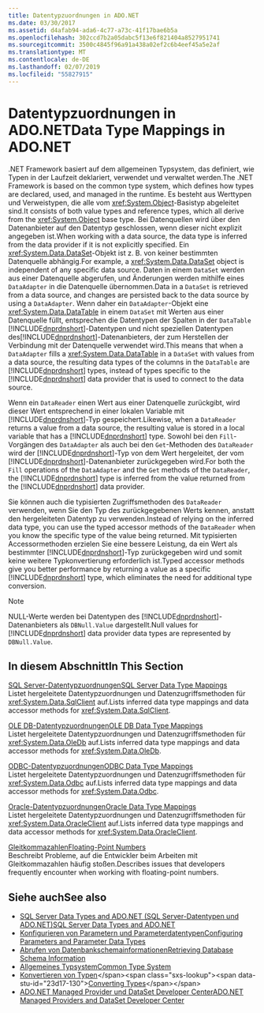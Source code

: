 ```yaml
---
title: Datentypzuordnungen in ADO.NET
ms.date: 03/30/2017
ms.assetid: d4afab94-ada6-4c77-a73c-41f17bae6b5a
ms.openlocfilehash: 302ccd7b2a05dabc5f13e6f821404a8527951741
ms.sourcegitcommit: 3500c4845f96a91a438a02ef2c6b4eef45a5e2af
ms.translationtype: MT
ms.contentlocale: de-DE
ms.lasthandoff: 02/07/2019
ms.locfileid: "55827915"
---
```

# <a name="data-type-mappings-in-adonet"></a><span data-ttu-id="23d17-102">Datentypzuordnungen in ADO.NET</span><span class="sxs-lookup"><span data-stu-id="23d17-102">Data Type Mappings in ADO.NET</span></span>
<span data-ttu-id="23d17-103">.NET Framework basiert auf dem allgemeinen Typsystem, das definiert, wie Typen in der Laufzeit deklariert, verwendet und verwaltet werden.</span><span class="sxs-lookup"><span data-stu-id="23d17-103">The .NET Framework is based on the common type system, which defines how types are declared, used, and managed in the runtime.</span></span> <span data-ttu-id="23d17-104">Es besteht aus Werttypen und Verweistypen, die alle vom <xref:System.Object>-Basistyp abgeleitet sind.</span><span class="sxs-lookup"><span data-stu-id="23d17-104">It consists of both value types and reference types, which all derive from the <xref:System.Object> base type.</span></span> <span data-ttu-id="23d17-105">Bei Datenquellen wird über den Datenanbieter auf den Datentyp geschlossen, wenn dieser nicht explizit angegeben ist.</span><span class="sxs-lookup"><span data-stu-id="23d17-105">When working with a data source, the data type is inferred from the data provider if it is not explicitly specified.</span></span> <span data-ttu-id="23d17-106">Ein <xref:System.Data.DataSet>-Objekt ist z. B. von keiner bestimmten Datenquelle abhängig.</span><span class="sxs-lookup"><span data-stu-id="23d17-106">For example, a <xref:System.Data.DataSet> object is independent of any specific data source.</span></span> <span data-ttu-id="23d17-107">Daten in einem `DataSet` werden aus einer Datenquelle abgerufen, und Änderungen werden mithilfe eines `DataAdapter` in die Datenquelle übernommen.</span><span class="sxs-lookup"><span data-stu-id="23d17-107">Data in a `DataSet` is retrieved from a data source, and changes are persisted back to the data source by using a `DataAdapter`.</span></span> <span data-ttu-id="23d17-108">Wenn daher ein `DataAdapter`-Objekt eine <xref:System.Data.DataTable> in einem `DataSet` mit Werten aus einer Datenquelle füllt, entsprechen die Datentypen der Spalten in der `DataTable` [!INCLUDE[dnprdnshort](../../../../includes/dnprdnshort-md.md)]-Datentypen und nicht speziellen Datentypen des[!INCLUDE[dnprdnshort](../../../../includes/dnprdnshort-md.md)]-Datenanbieters, der zum Herstellen der Verbindung mit der Datenquelle verwendet wird.</span><span class="sxs-lookup"><span data-stu-id="23d17-108">This means that when a `DataAdapter` fills a <xref:System.Data.DataTable> in a `DataSet` with values from a data source, the resulting data types of the columns in the `DataTable` are [!INCLUDE[dnprdnshort](../../../../includes/dnprdnshort-md.md)] types, instead of types specific to the [!INCLUDE[dnprdnshort](../../../../includes/dnprdnshort-md.md)] data provider that is used to connect to the data source.</span></span>  
  
 <span data-ttu-id="23d17-109">Wenn ein `DataReader` einen Wert aus einer Datenquelle zurückgibt, wird dieser Wert entsprechend in einer lokalen Variable mit [!INCLUDE[dnprdnshort](../../../../includes/dnprdnshort-md.md)]-Typ gespeichert.</span><span class="sxs-lookup"><span data-stu-id="23d17-109">Likewise, when a `DataReader` returns a value from a data source, the resulting value is stored in a local variable that has a [!INCLUDE[dnprdnshort](../../../../includes/dnprdnshort-md.md)] type.</span></span> <span data-ttu-id="23d17-110">Sowohl bei den `Fill`-Vorgängen des `DataAdapter` als auch bei den `Get`-Methoden des `DataReader` wird der [!INCLUDE[dnprdnshort](../../../../includes/dnprdnshort-md.md)]-Typ von dem Wert hergeleitet, der vom [!INCLUDE[dnprdnshort](../../../../includes/dnprdnshort-md.md)]-Datenanbieter zurückgegeben wird.</span><span class="sxs-lookup"><span data-stu-id="23d17-110">For both the `Fill` operations of the `DataAdapter` and the `Get` methods of the `DataReader`, the [!INCLUDE[dnprdnshort](../../../../includes/dnprdnshort-md.md)] type is inferred from the value returned from the [!INCLUDE[dnprdnshort](../../../../includes/dnprdnshort-md.md)] data provider.</span></span>  
  
 <span data-ttu-id="23d17-111">Sie können auch die typisierten Zugriffsmethoden des `DataReader` verwenden, wenn Sie den Typ des zurückgegebenen Werts kennen, anstatt den hergeleiteten Datentyp zu verwenden.</span><span class="sxs-lookup"><span data-stu-id="23d17-111">Instead of relying on the inferred data type, you can use the typed accessor methods of the `DataReader` when you know the specific type of the value being returned.</span></span> <span data-ttu-id="23d17-112">Mit typisierten Accessormethoden erzielen Sie eine bessere Leistung, da ein Wert als bestimmter [!INCLUDE[dnprdnshort](../../../../includes/dnprdnshort-md.md)]-Typ zurückgegeben wird und somit keine weitere Typkonvertierung erforderlich ist.</span><span class="sxs-lookup"><span data-stu-id="23d17-112">Typed accessor methods give you better performance by returning a value as a specific [!INCLUDE[dnprdnshort](../../../../includes/dnprdnshort-md.md)] type, which eliminates the need for additional type conversion.</span></span>  
  
> [!NOTE]
>  <span data-ttu-id="23d17-113">NULL-Werte werden bei Datentypen des [!INCLUDE[dnprdnshort](../../../../includes/dnprdnshort-md.md)]-Datenanbieters als `DBNull.Value` dargestellt.</span><span class="sxs-lookup"><span data-stu-id="23d17-113">Null values for [!INCLUDE[dnprdnshort](../../../../includes/dnprdnshort-md.md)] data provider data types are represented by `DBNull.Value`.</span></span>  
  
## <a name="in-this-section"></a><span data-ttu-id="23d17-114">In diesem Abschnitt</span><span class="sxs-lookup"><span data-stu-id="23d17-114">In This Section</span></span>  
 [<span data-ttu-id="23d17-115">SQL Server-Datentypzuordnungen</span><span class="sxs-lookup"><span data-stu-id="23d17-115">SQL Server Data Type Mappings</span></span>](../../../../docs/framework/data/adonet/sql-server-data-type-mappings.md)  
 <span data-ttu-id="23d17-116">Listet hergeleitete Datentypzuordnungen und Datenzugriffsmethoden für <xref:System.Data.SqlClient> auf.</span><span class="sxs-lookup"><span data-stu-id="23d17-116">Lists inferred data type mappings and data accessor methods for <xref:System.Data.SqlClient>.</span></span>  
  
 [<span data-ttu-id="23d17-117">OLE DB-Datentypzuordnungen</span><span class="sxs-lookup"><span data-stu-id="23d17-117">OLE DB Data Type Mappings</span></span>](../../../../docs/framework/data/adonet/ole-db-data-type-mappings.md)  
 <span data-ttu-id="23d17-118">Listet hergeleitete Datentypzuordnungen und Datenzugriffsmethoden für <xref:System.Data.OleDb> auf.</span><span class="sxs-lookup"><span data-stu-id="23d17-118">Lists inferred data type mappings and data accessor methods for <xref:System.Data.OleDb>.</span></span>  
  
 [<span data-ttu-id="23d17-119">ODBC-Datentypzuordnungen</span><span class="sxs-lookup"><span data-stu-id="23d17-119">ODBC Data Type Mappings</span></span>](../../../../docs/framework/data/adonet/odbc-data-type-mappings.md)  
 <span data-ttu-id="23d17-120">Listet hergeleitete Datentypzuordnungen und Datenzugriffsmethoden für <xref:System.Data.Odbc> auf.</span><span class="sxs-lookup"><span data-stu-id="23d17-120">Lists inferred data type mappings and data accessor methods for <xref:System.Data.Odbc>.</span></span>  
  
 [<span data-ttu-id="23d17-121">Oracle-Datentypzuordnungen</span><span class="sxs-lookup"><span data-stu-id="23d17-121">Oracle Data Type Mappings</span></span>](../../../../docs/framework/data/adonet/oracle-data-type-mappings.md)  
 <span data-ttu-id="23d17-122">Listet hergeleitete Datentypzuordnungen und Datenzugriffsmethoden für <xref:System.Data.OracleClient> auf.</span><span class="sxs-lookup"><span data-stu-id="23d17-122">Lists inferred data type mappings and data accessor methods for <xref:System.Data.OracleClient>.</span></span>  
  
 [<span data-ttu-id="23d17-123">Gleitkommazahlen</span><span class="sxs-lookup"><span data-stu-id="23d17-123">Floating-Point Numbers</span></span>](../../../../docs/framework/data/adonet/floating-point-numbers.md)  
 <span data-ttu-id="23d17-124">Beschreibt Probleme, auf die Entwickler beim Arbeiten mit Gleitkommazahlen häufig stoßen.</span><span class="sxs-lookup"><span data-stu-id="23d17-124">Describes issues that developers frequently encounter when working with floating-point numbers.</span></span>  
  
## <a name="see-also"></a><span data-ttu-id="23d17-125">Siehe auch</span><span class="sxs-lookup"><span data-stu-id="23d17-125">See also</span></span>
- [<span data-ttu-id="23d17-126">SQL Server Data Types and ADO.NET (SQL Server-Datentypen und ADO.NET)</span><span class="sxs-lookup"><span data-stu-id="23d17-126">SQL Server Data Types and ADO.NET</span></span>](../../../../docs/framework/data/adonet/sql/sql-server-data-types.md)
- [<span data-ttu-id="23d17-127">Konfigurieren von Parametern und Parameterdatentypen</span><span class="sxs-lookup"><span data-stu-id="23d17-127">Configuring Parameters and Parameter Data Types</span></span>](../../../../docs/framework/data/adonet/configuring-parameters-and-parameter-data-types.md)
- [<span data-ttu-id="23d17-128">Abrufen von Datenbankschemainformationen</span><span class="sxs-lookup"><span data-stu-id="23d17-128">Retrieving Database Schema Information</span></span>](../../../../docs/framework/data/adonet/retrieving-database-schema-information.md)
- [<span data-ttu-id="23d17-129">Allgemeines Typsystem</span><span class="sxs-lookup"><span data-stu-id="23d17-129">Common Type System</span></span>](../../../../docs/standard/base-types/common-type-system.md)
- <span data-ttu-id="23d17-130">[Konvertieren von Typen](https://docs.microsoft.com/previous-versions/visualstudio/visual-studio-2008/t8s7t9bf(v=vs.90))</span><span class="sxs-lookup"><span data-stu-id="23d17-130">[Converting Types](https://docs.microsoft.com/previous-versions/visualstudio/visual-studio-2008/t8s7t9bf(v=vs.90))</span></span>
- [<span data-ttu-id="23d17-131">ADO.NET Managed Provider und DataSet Developer Center</span><span class="sxs-lookup"><span data-stu-id="23d17-131">ADO.NET Managed Providers and DataSet Developer Center</span></span>](https://go.microsoft.com/fwlink/?LinkId=217917)
